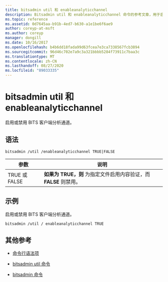 ```yaml
---
title: bitsadmin util 和 enableanalyticchannel
description: Bitsadmin util 和 enableanalyticchannel 命令的参考文章，用于启用或禁用 BITS 客户端分析通道。
ms.topic: reference
ms.assetid: 0d7645aa-b91b-4ed7-b630-a1e1be6f6ae9
author: coreyp-at-msft
ms.author: coreyp
manager: dongill
ms.date: 10/16/2017
ms.openlocfilehash: b4b6dd18fada99d63fcea7e3ca7338567fcb3894
ms.sourcegitcommit: 96d46c702e7a9c3a321bbbb5284f73911c7baa3c
ms.translationtype: MT
ms.contentlocale: zh-CN
ms.lasthandoff: 08/27/2020
ms.locfileid: "89033335"
---
```

# <a name="bitsadmin-util-and-enableanalyticchannel"></a>bitsadmin util 和 enableanalyticchannel

启用或禁用 BITS 客户端分析通道。

## <a name="syntax"></a>语法

```
bitsadmin /util /enableanalyticchannel TRUE|FALSE
```

| 参数 | 说明 |
| --------- | ---------- |
| TRUE 或 FALSE | **如果为 TRUE，则** 为指定文件启用内容验证，而 **FALSE** 则禁用。 |

## <a name="examples"></a>示例

启用或禁用 BITS 客户端分析通道。

```
bitsadmin /util / enableanalyticchannel TRUE
```

## <a name="additional-references"></a>其他参考

- [命令行语法项](command-line-syntax-key.md)

- [bitsadmin util 命令](bitsadmin-util.md)

- [bitsadmin 命令](bitsadmin.md)
